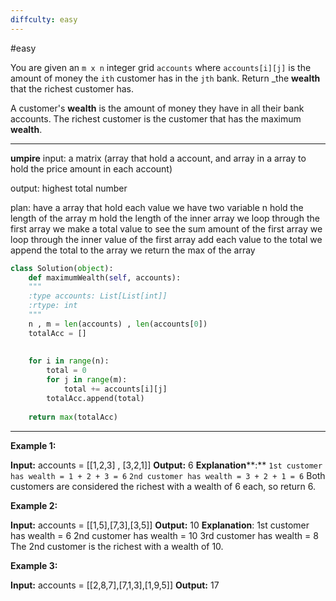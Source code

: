 ```yaml
---
diffculty: easy
---
```

#easy

You are given an `m x n` integer grid `accounts` where `accounts[i][j]` is the amount of money the `i​​​​​​​​​​​th​​​​` customer has in the `j​​​​​​​​​​​th`​​​​ bank. Return _the **wealth** that the richest customer has.

A customer's **wealth** is the amount of money they have in all their bank accounts. The richest customer is the customer that has the maximum **wealth**.
****
**umpire**
input: a matrix (array that hold a account, and array in a array to hold the price amount in each account)

output: highest total number

plan:
	have a array that hold each value
	we have two variable 
		n hold the length of the array
		m hold the length of the inner array
	we loop through the first array
		we make a total  value to see the sum amount of the first array
			we loop through the inner value of the first array
				add each value to the total
			we append the total to the array
	we return the max of the array


```python
class Solution(object):
	def maximumWealth(self, accounts):
	"""
	:type accounts: List[List[int]]
	:rtype: int
	"""	
	n , m = len(accounts) , len(accounts[0])
	totalAcc = []
	  
	  
	for i in range(n):
		total = 0
		for j in range(m):
			total += accounts[i][j]
		totalAcc.append(total)
		
	return max(totalAcc)
```




****
**Example 1:**

**Input:** accounts = [[1,2,3] , [3,2,1]]
**Output:** 6
**Explanation****:**
`1st customer has wealth = 1 + 2 + 3 = 6`
`2nd customer has wealth = 3 + 2 + 1 = 6`
Both customers are considered the richest with a wealth of 6 each, so return 6.

**Example 2:**

**Input:** accounts = [[1,5],[7,3],[3,5]]
**Output:** 10
**Explanation**: 
1st customer has wealth = 6
2nd customer has wealth = 10 
3rd customer has wealth = 8
The 2nd customer is the richest with a wealth of 10.

**Example 3:**

**Input:** accounts = [[2,8,7],[7,1,3],[1,9,5]]
**Output:** 17